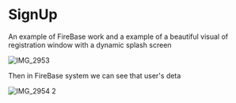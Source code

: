 # SignUp
An example of FireBase work and a example of a beautiful visual of registration window  with a dynamic splash screen


![IMG_2953](https://user-images.githubusercontent.com/122267988/216791094-87a89519-f4aa-4a04-b42e-957117017174.jpeg)

Then in FireBase system we can see that user's deta

![IMG_2954 2](https://user-images.githubusercontent.com/122267988/216791128-15b0ee35-4d63-415f-a77f-4663548cc65d.jpg)
